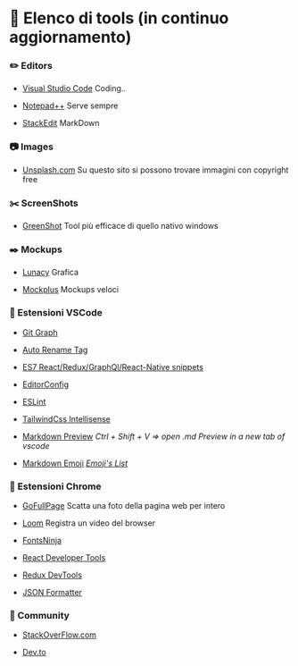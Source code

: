 # :open_file_folder: Elenco di tools (in continuo aggiornamento)

### :pencil2: Editors

- [Visual Studio Code](https://code.visualstudio.com/) Coding..

- [Notepad++](https://notepad-plus-plus.org/downloads/) Serve sempre

- [StackEdit](https://stackedit.io/) MarkDown

### :camera: Images

- [Unsplash.com](https://unsplash.com/) Su questo sito si possono trovare immagini con copyright free

### :scissors: ScreenShots

- [GreenShot](https://getgreenshot.org/) Tool più efficace di quello nativo windows

### :black_nib: Mockups

- [Lunacy](https://icons8.it/lunacy) Grafica

- [Mockplus](https://www.mockplus.com/) Mockups veloci

### :closed_book: Estensioni VSCode

- [Git Graph](https://marketplace.visualstudio.com/items?itemName=mhutchie.git-graph)

- [Auto Rename Tag](https://marketplace.visualstudio.com/items?itemName=formulahendry.auto-rename-tag)

- [ES7 React/Redux/GraphQl/React-Native snippets](https://marketplace.visualstudio.com/items?itemName=dsznajder.es7-react-js-snippets)

- [EditorConfig](https://marketplace.visualstudio.com/items?itemName=EditorConfig.EditorConfig)

- [ESLint](https://marketplace.visualstudio.com/items?itemName=dbaeumer.vscode-eslint)

- [TailwindCss Intellisense](https://marketplace.visualstudio.com/items?itemName=bradlc.vscode-tailwindcss)

- [Markdown Preview](https://marketplace.visualstudio.com/items?itemName=shd101wyy.markdown-preview-enhanced)
_Ctrl + Shift + V => open .md Preview in a new tab of vscode_

- [Markdown Emoji](https://marketplace.visualstudio.com/items?itemName=bierner.markdown-emoji)
_[Emoji's List](https://www.webfx.com/tools/emoji-cheat-sheet/)_

### :green_book: Estensioni Chrome

- [GoFullPage](https://chrome.google.com/webstore/detail/gofullpage-full-page-scre/fdpohaocaechififmbbbbbknoalclacl) Scatta una foto della pagina web per intero

- [Loom](https://www.loom.com/) Registra un video del browser

- [FontsNinja](https://chrome.google.com/webstore/detail/fonts-ninja/eljapbgkmlngdpckoiiibecpemleclhh)

- [React Developer Tools](https://chrome.google.com/webstore/detail/react-developer-tools/fmkadmapgofadopljbjfkapdkoienihi)

- [Redux DevTools](https://chrome.google.com/webstore/detail/redux-devtools/lmhkpmbekcpmknklioeibfkpmmfibljd?hl=it)

- [JSON Formatter](https://chrome.google.com/webstore/detail/json-formatter/bcjindcccaagfpapjjmafapmmgkkhgoa?hl=it)

### :page_with_curl: Community

- [StackOverFlow.com](https://stackoverflow.com/)

- [Dev.to](https://dev.to/)
